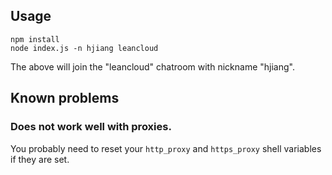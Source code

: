 ## Usage

```
npm install
node index.js -n hjiang leancloud
```

The above will join the "leancloud" chatroom with nickname "hjiang".

## Known problems

### Does not work well with proxies.

You probably need to reset your `http_proxy` and `https_proxy` shell variables if they are set.
